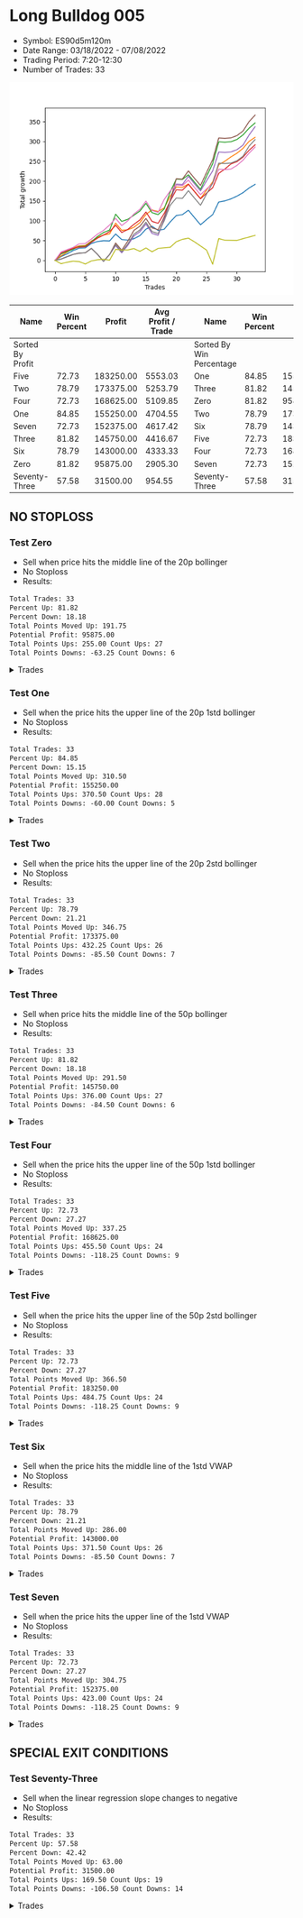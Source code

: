 # Long Bulldog 005 
- Symbol: ES90d5m120m
- Date Range: 03/18/2022 - 07/08/2022
- Trading Period: 7:20-12:30
- Number of Trades: 33

![Plot](LongBulldog_005ES90d5m120m.png)

| Name | Win Percent | Profit | Avg Profit / Trade |     | Name | Win Percent | Profit | Avg Profit / Trade |
| ---- | ----------- | ------ | ------------------ | --- | ---- | ----------- | ------ | ------------------ |
| Sorted By <br> Profit | | | | | Sorted By <br> Win Percentage ||||
| Five | 72.73 | 183250.00 | 5553.03 |     | One | 84.85 | 155250.00 | 4704.55 |
| Two | 78.79 | 173375.00 | 5253.79 |     | Three | 81.82 | 145750.00 | 4416.67 |
| Four | 72.73 | 168625.00 | 5109.85 |     | Zero | 81.82 | 95875.00 | 2905.30 |
| One | 84.85 | 155250.00 | 4704.55 |     | Two | 78.79 | 173375.00 | 5253.79 |
| Seven | 72.73 | 152375.00 | 4617.42 |     | Six | 78.79 | 143000.00 | 4333.33 |
| Three | 81.82 | 145750.00 | 4416.67 |     | Five | 72.73 | 183250.00 | 5553.03 |
| Six | 78.79 | 143000.00 | 4333.33 |     | Four | 72.73 | 168625.00 | 5109.85 |
| Zero | 81.82 | 95875.00 | 2905.30 |     | Seven | 72.73 | 152375.00 | 4617.42 |
| Seventy-Three | 57.58 | 31500.00 | 954.55 |     | Seventy-Three | 57.58 | 31500.00 | 954.55 |

## NO STOPLOSS

### Test Zero
* Sell when price hits the middle line of the 20p bollinger
* No Stoploss
* Results:
```
Total Trades: 33
Percent Up: 81.82
Percent Down: 18.18
Total Points Moved Up: 191.75
Potential Profit: 95875.00
Total Points Ups: 255.00 Count Ups: 27
Total Points Downs: -63.25 Count Downs: 6
```

<details><summary>Trades</summary>

<code>In: 2022-03-21 10:05:00		Out: 2022-03-21 11:00:15		Total Position Time: 55:15		Total Move Up: 9.50		Total to Date: 9.50</code> <br />
<code>In: 2022-03-23 10:30:00		Out: 2022-03-23 11:28:15		Total Position Time: 58:15		Total Move Up: 7.00		Total to Date: 16.50</code> <br />
<code>In: 2022-03-23 10:45:00		Out: 2022-03-23 11:28:15		Total Position Time: 43:15		Total Move Up: 8.25		Total to Date: 24.75</code> <br />
<code>In: 2022-03-30 08:15:00		Out: 2022-03-30 09:00:30		Total Position Time: 45:30		Total Move Up: 6.00		Total to Date: 30.75</code> <br />
<code>In: 2022-03-30 12:10:00		Out: 2022-03-30 12:46:00		Total Position Time: 36:00		Total Move Up: 0.75		Total to Date: 31.50</code> <br />
<code>In: 2022-03-30 12:25:00		Out: 2022-03-30 12:46:00		Total Position Time: 21:00		Total Move Up: 11.25		Total to Date: 42.75</code> <br />
<code>In: 2022-03-31 11:20:00		Out: 2022-03-31 11:58:10		Total Position Time: 38:10		Total Move Up: 4.75		Total to Date: 47.50</code> <br />
<code>In: 2022-03-31 11:25:00		Out: 2022-03-31 11:58:10		Total Position Time: 33:10		Total Move Up: 2.00		Total to Date: 49.50</code> <br />
<code>In: 2022-04-01 09:05:00		Out: 2022-04-01 10:31:50		Total Position Time: 86:50		Total Move Up: -0.50		Total to Date: 49.00</code> <br />
<code>In: 2022-04-06 11:20:00		Out: 2022-04-06 11:32:35		Total Position Time: 12:35		Total Move Up: 17.50		Total to Date: 66.50</code> <br />
<code>In: 2022-04-12 11:00:00		Out: 2022-04-12 12:41:15		Total Position Time: 101:15		Total Move Up: -14.00		Total to Date: 52.50</code> <br />
<code>In: 2022-04-18 08:40:00		Out: 2022-04-18 09:54:40		Total Position Time: 74:40		Total Move Up: -1.50		Total to Date: 51.00</code> <br />
<code>In: 2022-04-18 08:50:00		Out: 2022-04-18 09:54:40		Total Position Time: 64:40		Total Move Up: 3.50		Total to Date: 54.50</code> <br />
<code>In: 2022-04-20 11:45:00		Out: 2022-04-20 12:24:15		Total Position Time: 39:15		Total Move Up: 7.75		Total to Date: 62.25</code> <br />
<code>In: 2022-04-20 11:55:00		Out: 2022-04-20 12:24:15		Total Position Time: 29:15		Total Move Up: 16.50		Total to Date: 78.75</code> <br />
<code>In: 2022-04-29 07:35:00		Out: 2022-04-29 08:32:00		Total Position Time: 57:00		Total Move Up: 7.25		Total to Date: 86.00</code> <br />
<code>In: 2022-05-02 10:05:00		Out: 2022-05-02 11:53:35		Total Position Time: 108:35		Total Move Up: -10.50		Total to Date: 75.50</code> <br />
<code>In: 2022-05-12 10:50:00		Out: 2022-05-12 12:04:10		Total Position Time: 74:10		Total Move Up: 3.00		Total to Date: 78.50</code> <br />
<code>In: 2022-05-13 11:05:00		Out: 2022-05-13 11:51:35		Total Position Time: 46:35		Total Move Up: 18.50		Total to Date: 97.00</code> <br />
<code>In: 2022-06-02 07:25:00		Out: 2022-06-02 07:38:55		Total Position Time: 13:55		Total Move Up: 16.00		Total to Date: 113.00</code> <br />
<code>In: 2022-06-08 09:45:00		Out: 2022-06-08 11:07:45		Total Position Time: 82:45		Total Move Up: 2.25		Total to Date: 115.25</code> <br />
<code>In: 2022-06-09 08:05:00		Out: 2022-06-09 08:42:25		Total Position Time: 37:25		Total Move Up: 11.25		Total to Date: 126.50</code> <br />
<code>In: 2022-06-09 12:15:00		Out: 2022-06-09 12:46:00		Total Position Time: 31:00		Total Move Up: -18.75		Total to Date: 107.75</code> <br />
<code>In: 2022-06-13 12:15:00		Out: 2022-06-13 12:46:00		Total Position Time: 31:00		Total Move Up: -18.00		Total to Date: 89.75</code> <br />
<code>In: 2022-06-15 11:10:00		Out: 2022-06-15 11:17:05		Total Position Time: 07:05		Total Move Up: 13.25		Total to Date: 103.00</code> <br />
<code>In: 2022-06-15 11:15:00		Out: 2022-06-15 11:17:05		Total Position Time: 02:05		Total Move Up: 12.25		Total to Date: 115.25</code> <br />
<code>In: 2022-06-15 11:35:00		Out: 2022-06-15 11:38:10		Total Position Time: 03:10		Total Move Up: 32.00		Total to Date: 147.25</code> <br />
<code>In: 2022-06-16 11:00:00		Out: 2022-06-16 12:09:30		Total Position Time: 69:30		Total Move Up: 2.75		Total to Date: 150.00</code> <br />
<code>In: 2022-06-16 11:10:00		Out: 2022-06-16 12:09:30		Total Position Time: 59:30		Total Move Up: 5.00		Total to Date: 155.00</code> <br />
<code>In: 2022-06-27 11:00:00		Out: 2022-06-27 11:19:05		Total Position Time: 19:05		Total Move Up: 7.00		Total to Date: 162.00</code> <br />
<code>In: 2022-06-27 12:05:00		Out: 2022-06-27 12:10:30		Total Position Time: 05:30		Total Move Up: 8.75		Total to Date: 170.75</code> <br />
<code>In: 2022-06-29 09:30:00		Out: 2022-06-29 10:01:50		Total Position Time: 31:50		Total Move Up: 11.75		Total to Date: 182.50</code> <br />
<code>In: 2022-07-06 08:45:00		Out: 2022-07-06 09:14:00		Total Position Time: 29:00		Total Move Up: 9.25		Total to Date: 191.75</code> <br />


</details>

### Test One
* Sell when the price hits the upper line of the 20p 1std bollinger
* No Stoploss
* Results:
```
Total Trades: 33
Percent Up: 84.85
Percent Down: 15.15
Total Points Moved Up: 310.50
Potential Profit: 155250.00
Total Points Ups: 370.50 Count Ups: 28
Total Points Downs: -60.00 Count Downs: 5
```

<details><summary>Trades</summary>

<code>In: 2022-03-21 10:05:00		Out: 2022-03-21 11:21:30		Total Position Time: 76:30		Total Move Up: 11.25		Total to Date: 11.25</code> <br />
<code>In: 2022-03-23 10:30:00		Out: 2022-03-23 11:48:00		Total Position Time: 78:00		Total Move Up: 9.50		Total to Date: 20.75</code> <br />
<code>In: 2022-03-23 10:45:00		Out: 2022-03-23 11:48:00		Total Position Time: 63:00		Total Move Up: 10.75		Total to Date: 31.50</code> <br />
<code>In: 2022-03-30 08:15:00		Out: 2022-03-30 09:37:30		Total Position Time: 82:30		Total Move Up: 5.25		Total to Date: 36.75</code> <br />
<code>In: 2022-03-30 12:10:00		Out: 2022-03-30 12:46:00		Total Position Time: 36:00		Total Move Up: 0.75		Total to Date: 37.50</code> <br />
<code>In: 2022-03-30 12:25:00		Out: 2022-03-30 12:46:00		Total Position Time: 21:00		Total Move Up: 11.25		Total to Date: 48.75</code> <br />
<code>In: 2022-03-31 11:20:00		Out: 2022-03-31 12:00:20		Total Position Time: 40:20		Total Move Up: 9.00		Total to Date: 57.75</code> <br />
<code>In: 2022-03-31 11:25:00		Out: 2022-03-31 12:00:20		Total Position Time: 35:20		Total Move Up: 6.25		Total to Date: 64.00</code> <br />
<code>In: 2022-04-01 09:05:00		Out: 2022-04-01 10:37:10		Total Position Time: 92:10		Total Move Up: 2.75		Total to Date: 66.75</code> <br />
<code>In: 2022-04-06 11:20:00		Out: 2022-04-06 11:34:05		Total Position Time: 14:05		Total Move Up: 27.25		Total to Date: 94.00</code> <br />
<code>In: 2022-04-12 11:00:00		Out: 2022-04-12 12:46:00		Total Position Time: 106:00		Total Move Up: -18.25		Total to Date: 75.75</code> <br />
<code>In: 2022-04-18 08:40:00		Out: 2022-04-18 10:07:50		Total Position Time: 87:50		Total Move Up: 1.25		Total to Date: 77.00</code> <br />
<code>In: 2022-04-18 08:50:00		Out: 2022-04-18 10:07:50		Total Position Time: 77:50		Total Move Up: 6.25		Total to Date: 83.25</code> <br />
<code>In: 2022-04-20 11:45:00		Out: 2022-04-20 12:45:15		Total Position Time: 60:15		Total Move Up: 12.00		Total to Date: 95.25</code> <br />
<code>In: 2022-04-20 11:55:00		Out: 2022-04-20 12:45:15		Total Position Time: 50:15		Total Move Up: 20.75		Total to Date: 116.00</code> <br />
<code>In: 2022-04-29 07:35:00		Out: 2022-04-29 08:46:10		Total Position Time: 71:10		Total Move Up: 11.25		Total to Date: 127.25</code> <br />
<code>In: 2022-05-02 10:05:00		Out: 2022-05-02 12:05:15		Total Position Time: 120:15		Total Move Up: -4.00		Total to Date: 123.25</code> <br />
<code>In: 2022-05-12 10:50:00		Out: 2022-05-12 12:18:20		Total Position Time: 88:20		Total Move Up: 9.00		Total to Date: 132.25</code> <br />
<code>In: 2022-05-13 11:05:00		Out: 2022-05-13 12:00:35		Total Position Time: 55:35		Total Move Up: 29.50		Total to Date: 161.75</code> <br />
<code>In: 2022-06-02 07:25:00		Out: 2022-06-02 07:56:05		Total Position Time: 31:05		Total Move Up: 23.25		Total to Date: 185.00</code> <br />
<code>In: 2022-06-08 09:45:00		Out: 2022-06-08 11:45:55		Total Position Time: 120:55		Total Move Up: -1.00		Total to Date: 184.00</code> <br />
<code>In: 2022-06-09 08:05:00		Out: 2022-06-09 09:26:30		Total Position Time: 81:30		Total Move Up: 8.75		Total to Date: 192.75</code> <br />
<code>In: 2022-06-09 12:15:00		Out: 2022-06-09 12:46:00		Total Position Time: 31:00		Total Move Up: -18.75		Total to Date: 174.00</code> <br />
<code>In: 2022-06-13 12:15:00		Out: 2022-06-13 12:46:00		Total Position Time: 31:00		Total Move Up: -18.00		Total to Date: 156.00</code> <br />
<code>In: 2022-06-15 11:10:00		Out: 2022-06-15 11:38:55		Total Position Time: 28:55		Total Move Up: 21.50		Total to Date: 177.50</code> <br />
<code>In: 2022-06-15 11:15:00		Out: 2022-06-15 11:38:55		Total Position Time: 23:55		Total Move Up: 20.50		Total to Date: 198.00</code> <br />
<code>In: 2022-06-15 11:35:00		Out: 2022-06-15 11:38:55		Total Position Time: 03:55		Total Move Up: 43.25		Total to Date: 241.25</code> <br />
<code>In: 2022-06-16 11:00:00		Out: 2022-06-16 12:20:15		Total Position Time: 80:15		Total Move Up: 8.75		Total to Date: 250.00</code> <br />
<code>In: 2022-06-16 11:10:00		Out: 2022-06-16 12:20:15		Total Position Time: 70:15		Total Move Up: 11.00		Total to Date: 261.00</code> <br />
<code>In: 2022-06-27 11:00:00		Out: 2022-06-27 11:38:50		Total Position Time: 38:50		Total Move Up: 9.25		Total to Date: 270.25</code> <br />
<code>In: 2022-06-27 12:05:00		Out: 2022-06-27 12:15:20		Total Position Time: 10:20		Total Move Up: 12.25		Total to Date: 282.50</code> <br />
<code>In: 2022-06-29 09:30:00		Out: 2022-06-29 10:11:05		Total Position Time: 41:05		Total Move Up: 17.75		Total to Date: 300.25</code> <br />
<code>In: 2022-07-06 08:45:00		Out: 2022-07-06 09:36:15		Total Position Time: 51:15		Total Move Up: 10.25		Total to Date: 310.50</code> <br />


</details>

### Test Two
* Sell when the price hits the upper line of the 20p 2std bollinger
* No Stoploss
* Results:
```
Total Trades: 33
Percent Up: 78.79
Percent Down: 21.21
Total Points Moved Up: 346.75
Potential Profit: 173375.00
Total Points Ups: 432.25 Count Ups: 26
Total Points Downs: -85.50 Count Downs: 7
```

<details><summary>Trades</summary>

<code>In: 2022-03-21 10:05:00		Out: 2022-03-21 11:27:05		Total Position Time: 82:05		Total Move Up: 16.25		Total to Date: 16.25</code> <br />
<code>In: 2022-03-23 10:30:00		Out: 2022-03-23 12:30:55		Total Position Time: 120:55		Total Move Up: 6.00		Total to Date: 22.25</code> <br />
<code>In: 2022-03-23 10:45:00		Out: 2022-03-23 12:45:55		Total Position Time: 120:55		Total Move Up: 5.75		Total to Date: 28.00</code> <br />
<code>In: 2022-03-30 08:15:00		Out: 2022-03-30 09:40:10		Total Position Time: 85:10		Total Move Up: 7.00		Total to Date: 35.00</code> <br />
<code>In: 2022-03-30 12:10:00		Out: 2022-03-30 12:46:00		Total Position Time: 36:00		Total Move Up: 0.75		Total to Date: 35.75</code> <br />
<code>In: 2022-03-30 12:25:00		Out: 2022-03-30 12:46:00		Total Position Time: 21:00		Total Move Up: 11.25		Total to Date: 47.00</code> <br />
<code>In: 2022-03-31 11:20:00		Out: 2022-03-31 12:02:55		Total Position Time: 42:55		Total Move Up: 13.00		Total to Date: 60.00</code> <br />
<code>In: 2022-03-31 11:25:00		Out: 2022-03-31 12:02:55		Total Position Time: 37:55		Total Move Up: 10.25		Total to Date: 70.25</code> <br />
<code>In: 2022-04-01 09:05:00		Out: 2022-04-01 10:38:20		Total Position Time: 93:20		Total Move Up: 6.00		Total to Date: 76.25</code> <br />
<code>In: 2022-04-06 11:20:00		Out: 2022-04-06 11:56:00		Total Position Time: 36:00		Total Move Up: 40.25		Total to Date: 116.50</code> <br />
<code>In: 2022-04-12 11:00:00		Out: 2022-04-12 12:46:00		Total Position Time: 106:00		Total Move Up: -18.25		Total to Date: 98.25</code> <br />
<code>In: 2022-04-18 08:40:00		Out: 2022-04-18 10:10:25		Total Position Time: 90:25		Total Move Up: 5.25		Total to Date: 103.50</code> <br />
<code>In: 2022-04-18 08:50:00		Out: 2022-04-18 10:10:25		Total Position Time: 80:25		Total Move Up: 10.25		Total to Date: 113.75</code> <br />
<code>In: 2022-04-20 11:45:00		Out: 2022-04-20 12:46:00		Total Position Time: 61:00		Total Move Up: 10.75		Total to Date: 124.50</code> <br />
<code>In: 2022-04-20 11:55:00		Out: 2022-04-20 12:46:00		Total Position Time: 51:00		Total Move Up: 19.50		Total to Date: 144.00</code> <br />
<code>In: 2022-04-29 07:35:00		Out: 2022-04-29 09:35:55		Total Position Time: 120:55		Total Move Up: -23.75		Total to Date: 120.25</code> <br />
<code>In: 2022-05-02 10:05:00		Out: 2022-05-02 12:05:55		Total Position Time: 120:55		Total Move Up: -4.75		Total to Date: 115.50</code> <br />
<code>In: 2022-05-12 10:50:00		Out: 2022-05-12 12:19:20		Total Position Time: 89:20		Total Move Up: 14.00		Total to Date: 129.50</code> <br />
<code>In: 2022-05-13 11:05:00		Out: 2022-05-13 12:18:35		Total Position Time: 73:35		Total Move Up: 43.25		Total to Date: 172.75</code> <br />
<code>In: 2022-06-02 07:25:00		Out: 2022-06-02 08:02:25		Total Position Time: 37:25		Total Move Up: 32.25		Total to Date: 205.00</code> <br />
<code>In: 2022-06-08 09:45:00		Out: 2022-06-08 11:45:55		Total Position Time: 120:55		Total Move Up: -1.00		Total to Date: 204.00</code> <br />
<code>In: 2022-06-09 08:05:00		Out: 2022-06-09 09:30:40		Total Position Time: 85:40		Total Move Up: 12.00		Total to Date: 216.00</code> <br />
<code>In: 2022-06-09 12:15:00		Out: 2022-06-09 12:46:00		Total Position Time: 31:00		Total Move Up: -18.75		Total to Date: 197.25</code> <br />
<code>In: 2022-06-13 12:15:00		Out: 2022-06-13 12:46:00		Total Position Time: 31:00		Total Move Up: -18.00		Total to Date: 179.25</code> <br />
<code>In: 2022-06-15 11:10:00		Out: 2022-06-15 11:41:00		Total Position Time: 31:00		Total Move Up: 33.00		Total to Date: 212.25</code> <br />
<code>In: 2022-06-15 11:15:00		Out: 2022-06-15 11:41:00		Total Position Time: 26:00		Total Move Up: 32.00		Total to Date: 244.25</code> <br />
<code>In: 2022-06-15 11:35:00		Out: 2022-06-15 11:41:00		Total Position Time: 06:00		Total Move Up: 54.75		Total to Date: 299.00</code> <br />
<code>In: 2022-06-16 11:00:00		Out: 2022-06-16 12:46:00		Total Position Time: 106:00		Total Move Up: -1.00		Total to Date: 298.00</code> <br />
<code>In: 2022-06-16 11:10:00		Out: 2022-06-16 12:46:00		Total Position Time: 96:00		Total Move Up: 1.25		Total to Date: 299.25</code> <br />
<code>In: 2022-06-27 11:00:00		Out: 2022-06-27 12:46:00		Total Position Time: 106:00		Total Move Up: 5.75		Total to Date: 305.00</code> <br />
<code>In: 2022-06-27 12:05:00		Out: 2022-06-27 12:46:00		Total Position Time: 41:00		Total Move Up: 11.50		Total to Date: 316.50</code> <br />
<code>In: 2022-06-29 09:30:00		Out: 2022-06-29 10:43:40		Total Position Time: 73:40		Total Move Up: 17.00		Total to Date: 333.50</code> <br />
<code>In: 2022-07-06 08:45:00		Out: 2022-07-06 10:00:50		Total Position Time: 75:50		Total Move Up: 13.25		Total to Date: 346.75</code> <br />


</details>

### Test Three
* Sell when price hits the middle line of the 50p bollinger
* No Stoploss
* Results:
```
Total Trades: 33
Percent Up: 81.82
Percent Down: 18.18
Total Points Moved Up: 291.50
Potential Profit: 145750.00
Total Points Ups: 376.00 Count Ups: 27
Total Points Downs: -84.50 Count Downs: 6
```

<details><summary>Trades</summary>

<code>In: 2022-03-21 10:05:00		Out: 2022-03-21 11:30:15		Total Position Time: 85:15		Total Move Up: 18.50		Total to Date: 18.50</code> <br />
<code>In: 2022-03-23 10:30:00		Out: 2022-03-23 12:30:55		Total Position Time: 120:55		Total Move Up: 6.00		Total to Date: 24.50</code> <br />
<code>In: 2022-03-23 10:45:00		Out: 2022-03-23 12:45:55		Total Position Time: 120:55		Total Move Up: 5.75		Total to Date: 30.25</code> <br />
<code>In: 2022-03-30 08:15:00		Out: 2022-03-30 10:15:55		Total Position Time: 120:55		Total Move Up: 3.25		Total to Date: 33.50</code> <br />
<code>In: 2022-03-30 12:10:00		Out: 2022-03-30 12:46:00		Total Position Time: 36:00		Total Move Up: 0.75		Total to Date: 34.25</code> <br />
<code>In: 2022-03-30 12:25:00		Out: 2022-03-30 12:46:00		Total Position Time: 21:00		Total Move Up: 11.25		Total to Date: 45.50</code> <br />
<code>In: 2022-03-31 11:20:00		Out: 2022-03-31 12:01:05		Total Position Time: 41:05		Total Move Up: 10.50		Total to Date: 56.00</code> <br />
<code>In: 2022-03-31 11:25:00		Out: 2022-03-31 12:01:05		Total Position Time: 36:05		Total Move Up: 7.75		Total to Date: 63.75</code> <br />
<code>In: 2022-04-01 09:05:00		Out: 2022-04-01 11:02:35		Total Position Time: 117:35		Total Move Up: 8.75		Total to Date: 72.50</code> <br />
<code>In: 2022-04-06 11:20:00		Out: 2022-04-06 11:32:15		Total Position Time: 12:15		Total Move Up: 16.00		Total to Date: 88.50</code> <br />
<code>In: 2022-04-12 11:00:00		Out: 2022-04-12 12:46:00		Total Position Time: 106:00		Total Move Up: -18.25		Total to Date: 70.25</code> <br />
<code>In: 2022-04-18 08:40:00		Out: 2022-04-18 10:31:35		Total Position Time: 111:35		Total Move Up: 7.75		Total to Date: 78.00</code> <br />
<code>In: 2022-04-18 08:50:00		Out: 2022-04-18 10:31:35		Total Position Time: 101:35		Total Move Up: 12.75		Total to Date: 90.75</code> <br />
<code>In: 2022-04-20 11:45:00		Out: 2022-04-20 12:25:50		Total Position Time: 40:50		Total Move Up: 11.25		Total to Date: 102.00</code> <br />
<code>In: 2022-04-20 11:55:00		Out: 2022-04-20 12:25:50		Total Position Time: 30:50		Total Move Up: 20.00		Total to Date: 122.00</code> <br />
<code>In: 2022-04-29 07:35:00		Out: 2022-04-29 09:35:55		Total Position Time: 120:55		Total Move Up: -23.75		Total to Date: 98.25</code> <br />
<code>In: 2022-05-02 10:05:00		Out: 2022-05-02 12:05:55		Total Position Time: 120:55		Total Move Up: -4.75		Total to Date: 93.50</code> <br />
<code>In: 2022-05-12 10:50:00		Out: 2022-05-12 12:21:25		Total Position Time: 91:25		Total Move Up: 24.50		Total to Date: 118.00</code> <br />
<code>In: 2022-05-13 11:05:00		Out: 2022-05-13 12:01:10		Total Position Time: 56:10		Total Move Up: 31.75		Total to Date: 149.75</code> <br />
<code>In: 2022-06-02 07:25:00		Out: 2022-06-02 08:01:30		Total Position Time: 36:30		Total Move Up: 28.25		Total to Date: 178.00</code> <br />
<code>In: 2022-06-08 09:45:00		Out: 2022-06-08 11:45:55		Total Position Time: 120:55		Total Move Up: -1.00		Total to Date: 177.00</code> <br />
<code>In: 2022-06-09 08:05:00		Out: 2022-06-09 09:43:25		Total Position Time: 98:25		Total Move Up: 15.00		Total to Date: 192.00</code> <br />
<code>In: 2022-06-09 12:15:00		Out: 2022-06-09 12:46:00		Total Position Time: 31:00		Total Move Up: -18.75		Total to Date: 173.25</code> <br />
<code>In: 2022-06-13 12:15:00		Out: 2022-06-13 12:46:00		Total Position Time: 31:00		Total Move Up: -18.00		Total to Date: 155.25</code> <br />
<code>In: 2022-06-15 11:10:00		Out: 2022-06-15 11:38:45		Total Position Time: 28:45		Total Move Up: 14.50		Total to Date: 169.75</code> <br />
<code>In: 2022-06-15 11:15:00		Out: 2022-06-15 11:38:45		Total Position Time: 23:45		Total Move Up: 13.50		Total to Date: 183.25</code> <br />
<code>In: 2022-06-15 11:35:00		Out: 2022-06-15 11:38:45		Total Position Time: 03:45		Total Move Up: 36.25		Total to Date: 219.50</code> <br />
<code>In: 2022-06-16 11:00:00		Out: 2022-06-16 12:10:20		Total Position Time: 70:20		Total Move Up: 10.75		Total to Date: 230.25</code> <br />
<code>In: 2022-06-16 11:10:00		Out: 2022-06-16 12:10:20		Total Position Time: 60:20		Total Move Up: 13.00		Total to Date: 243.25</code> <br />
<code>In: 2022-06-27 11:00:00		Out: 2022-06-27 12:46:00		Total Position Time: 106:00		Total Move Up: 5.75		Total to Date: 249.00</code> <br />
<code>In: 2022-06-27 12:05:00		Out: 2022-06-27 12:46:00		Total Position Time: 41:00		Total Move Up: 11.50		Total to Date: 260.50</code> <br />
<code>In: 2022-06-29 09:30:00		Out: 2022-06-29 10:10:45		Total Position Time: 40:45		Total Move Up: 17.25		Total to Date: 277.75</code> <br />
<code>In: 2022-07-06 08:45:00		Out: 2022-07-06 10:01:50		Total Position Time: 76:50		Total Move Up: 13.75		Total to Date: 291.50</code> <br />


</details>

### Test Four
* Sell when the price hits the upper line of the 50p 1std bollinger
* No Stoploss
* Results:
```
Total Trades: 33
Percent Up: 72.73
Percent Down: 27.27
Total Points Moved Up: 337.25
Potential Profit: 168625.00
Total Points Ups: 455.50 Count Ups: 24
Total Points Downs: -118.25 Count Downs: 9
```

<details><summary>Trades</summary>

<code>In: 2022-03-21 10:05:00		Out: 2022-03-21 12:05:55		Total Position Time: 120:55		Total Move Up: 3.25		Total to Date: 3.25</code> <br />
<code>In: 2022-03-23 10:30:00		Out: 2022-03-23 12:30:55		Total Position Time: 120:55		Total Move Up: 6.00		Total to Date: 9.25</code> <br />
<code>In: 2022-03-23 10:45:00		Out: 2022-03-23 12:45:55		Total Position Time: 120:55		Total Move Up: 5.75		Total to Date: 15.00</code> <br />
<code>In: 2022-03-30 08:15:00		Out: 2022-03-30 10:15:55		Total Position Time: 120:55		Total Move Up: 3.25		Total to Date: 18.25</code> <br />
<code>In: 2022-03-30 12:10:00		Out: 2022-03-30 12:46:00		Total Position Time: 36:00		Total Move Up: 0.75		Total to Date: 19.00</code> <br />
<code>In: 2022-03-30 12:25:00		Out: 2022-03-30 12:46:00		Total Position Time: 21:00		Total Move Up: 11.25		Total to Date: 30.25</code> <br />
<code>In: 2022-03-31 11:20:00		Out: 2022-03-31 12:46:00		Total Position Time: 86:00		Total Move Up: -15.00		Total to Date: 15.25</code> <br />
<code>In: 2022-03-31 11:25:00		Out: 2022-03-31 12:46:00		Total Position Time: 81:00		Total Move Up: -17.75		Total to Date: -2.50</code> <br />
<code>In: 2022-04-01 09:05:00		Out: 2022-04-01 11:05:55		Total Position Time: 120:55		Total Move Up: 17.25		Total to Date: 14.75</code> <br />
<code>In: 2022-04-06 11:20:00		Out: 2022-04-06 11:32:45		Total Position Time: 12:45		Total Move Up: 22.50		Total to Date: 37.25</code> <br />
<code>In: 2022-04-12 11:00:00		Out: 2022-04-12 12:46:00		Total Position Time: 106:00		Total Move Up: -18.25		Total to Date: 19.00</code> <br />
<code>In: 2022-04-18 08:40:00		Out: 2022-04-18 10:35:40		Total Position Time: 115:40		Total Move Up: 18.75		Total to Date: 37.75</code> <br />
<code>In: 2022-04-18 08:50:00		Out: 2022-04-18 10:35:40		Total Position Time: 105:40		Total Move Up: 23.75		Total to Date: 61.50</code> <br />
<code>In: 2022-04-20 11:45:00		Out: 2022-04-20 12:46:00		Total Position Time: 61:00		Total Move Up: 10.75		Total to Date: 72.25</code> <br />
<code>In: 2022-04-20 11:55:00		Out: 2022-04-20 12:46:00		Total Position Time: 51:00		Total Move Up: 19.50		Total to Date: 91.75</code> <br />
<code>In: 2022-04-29 07:35:00		Out: 2022-04-29 09:35:55		Total Position Time: 120:55		Total Move Up: -23.75		Total to Date: 68.00</code> <br />
<code>In: 2022-05-02 10:05:00		Out: 2022-05-02 12:05:55		Total Position Time: 120:55		Total Move Up: -4.75		Total to Date: 63.25</code> <br />
<code>In: 2022-05-12 10:50:00		Out: 2022-05-12 12:43:05		Total Position Time: 113:05		Total Move Up: 40.75		Total to Date: 104.00</code> <br />
<code>In: 2022-05-13 11:05:00		Out: 2022-05-13 12:29:40		Total Position Time: 84:40		Total Move Up: 46.50		Total to Date: 150.50</code> <br />
<code>In: 2022-06-02 07:25:00		Out: 2022-06-02 08:10:45		Total Position Time: 45:45		Total Move Up: 41.75		Total to Date: 192.25</code> <br />
<code>In: 2022-06-08 09:45:00		Out: 2022-06-08 11:45:55		Total Position Time: 120:55		Total Move Up: -1.00		Total to Date: 191.25</code> <br />
<code>In: 2022-06-09 08:05:00		Out: 2022-06-09 10:05:55		Total Position Time: 120:55		Total Move Up: 20.75		Total to Date: 212.00</code> <br />
<code>In: 2022-06-09 12:15:00		Out: 2022-06-09 12:46:00		Total Position Time: 31:00		Total Move Up: -18.75		Total to Date: 193.25</code> <br />
<code>In: 2022-06-13 12:15:00		Out: 2022-06-13 12:46:00		Total Position Time: 31:00		Total Move Up: -18.00		Total to Date: 175.25</code> <br />
<code>In: 2022-06-15 11:10:00		Out: 2022-06-15 11:39:00		Total Position Time: 29:00		Total Move Up: 25.75		Total to Date: 201.00</code> <br />
<code>In: 2022-06-15 11:15:00		Out: 2022-06-15 11:39:00		Total Position Time: 24:00		Total Move Up: 24.75		Total to Date: 225.75</code> <br />
<code>In: 2022-06-15 11:35:00		Out: 2022-06-15 11:39:00		Total Position Time: 04:00		Total Move Up: 47.50		Total to Date: 273.25</code> <br />
<code>In: 2022-06-16 11:00:00		Out: 2022-06-16 12:46:00		Total Position Time: 106:00		Total Move Up: -1.00		Total to Date: 272.25</code> <br />
<code>In: 2022-06-16 11:10:00		Out: 2022-06-16 12:46:00		Total Position Time: 96:00		Total Move Up: 1.25		Total to Date: 273.50</code> <br />
<code>In: 2022-06-27 11:00:00		Out: 2022-06-27 12:46:00		Total Position Time: 106:00		Total Move Up: 5.75		Total to Date: 279.25</code> <br />
<code>In: 2022-06-27 12:05:00		Out: 2022-06-27 12:46:00		Total Position Time: 41:00		Total Move Up: 11.50		Total to Date: 290.75</code> <br />
<code>In: 2022-06-29 09:30:00		Out: 2022-06-29 11:01:35		Total Position Time: 91:35		Total Move Up: 25.50		Total to Date: 316.25</code> <br />
<code>In: 2022-07-06 08:45:00		Out: 2022-07-06 10:08:05		Total Position Time: 83:05		Total Move Up: 21.00		Total to Date: 337.25</code> <br />


</details>

### Test Five
* Sell when the price hits the upper line of the 50p 2std bollinger
* No Stoploss
* Results:
```
Total Trades: 33
Percent Up: 72.73
Percent Down: 27.27
Total Points Moved Up: 366.50
Potential Profit: 183250.00
Total Points Ups: 484.75 Count Ups: 24
Total Points Downs: -118.25 Count Downs: 9
```

<details><summary>Trades</summary>

<code>In: 2022-03-21 10:05:00		Out: 2022-03-21 12:05:55		Total Position Time: 120:55		Total Move Up: 3.25		Total to Date: 3.25</code> <br />
<code>In: 2022-03-23 10:30:00		Out: 2022-03-23 12:30:55		Total Position Time: 120:55		Total Move Up: 6.00		Total to Date: 9.25</code> <br />
<code>In: 2022-03-23 10:45:00		Out: 2022-03-23 12:45:55		Total Position Time: 120:55		Total Move Up: 5.75		Total to Date: 15.00</code> <br />
<code>In: 2022-03-30 08:15:00		Out: 2022-03-30 10:15:55		Total Position Time: 120:55		Total Move Up: 3.25		Total to Date: 18.25</code> <br />
<code>In: 2022-03-30 12:10:00		Out: 2022-03-30 12:46:00		Total Position Time: 36:00		Total Move Up: 0.75		Total to Date: 19.00</code> <br />
<code>In: 2022-03-30 12:25:00		Out: 2022-03-30 12:46:00		Total Position Time: 21:00		Total Move Up: 11.25		Total to Date: 30.25</code> <br />
<code>In: 2022-03-31 11:20:00		Out: 2022-03-31 12:46:00		Total Position Time: 86:00		Total Move Up: -15.00		Total to Date: 15.25</code> <br />
<code>In: 2022-03-31 11:25:00		Out: 2022-03-31 12:46:00		Total Position Time: 81:00		Total Move Up: -17.75		Total to Date: -2.50</code> <br />
<code>In: 2022-04-01 09:05:00		Out: 2022-04-01 11:05:55		Total Position Time: 120:55		Total Move Up: 17.25		Total to Date: 14.75</code> <br />
<code>In: 2022-04-06 11:20:00		Out: 2022-04-06 11:34:25		Total Position Time: 14:25		Total Move Up: 29.00		Total to Date: 43.75</code> <br />
<code>In: 2022-04-12 11:00:00		Out: 2022-04-12 12:46:00		Total Position Time: 106:00		Total Move Up: -18.25		Total to Date: 25.50</code> <br />
<code>In: 2022-04-18 08:40:00		Out: 2022-04-18 10:40:55		Total Position Time: 120:55		Total Move Up: 22.75		Total to Date: 48.25</code> <br />
<code>In: 2022-04-18 08:50:00		Out: 2022-04-18 10:50:55		Total Position Time: 120:55		Total Move Up: 27.25		Total to Date: 75.50</code> <br />
<code>In: 2022-04-20 11:45:00		Out: 2022-04-20 12:46:00		Total Position Time: 61:00		Total Move Up: 10.75		Total to Date: 86.25</code> <br />
<code>In: 2022-04-20 11:55:00		Out: 2022-04-20 12:46:00		Total Position Time: 51:00		Total Move Up: 19.50		Total to Date: 105.75</code> <br />
<code>In: 2022-04-29 07:35:00		Out: 2022-04-29 09:35:55		Total Position Time: 120:55		Total Move Up: -23.75		Total to Date: 82.00</code> <br />
<code>In: 2022-05-02 10:05:00		Out: 2022-05-02 12:05:55		Total Position Time: 120:55		Total Move Up: -4.75		Total to Date: 77.25</code> <br />
<code>In: 2022-05-12 10:50:00		Out: 2022-05-12 12:46:00		Total Position Time: 116:00		Total Move Up: 32.00		Total to Date: 109.25</code> <br />
<code>In: 2022-05-13 11:05:00		Out: 2022-05-13 12:46:00		Total Position Time: 101:00		Total Move Up: 41.25		Total to Date: 150.50</code> <br />
<code>In: 2022-06-02 07:25:00		Out: 2022-06-02 08:47:20		Total Position Time: 82:20		Total Move Up: 55.50		Total to Date: 206.00</code> <br />
<code>In: 2022-06-08 09:45:00		Out: 2022-06-08 11:45:55		Total Position Time: 120:55		Total Move Up: -1.00		Total to Date: 205.00</code> <br />
<code>In: 2022-06-09 08:05:00		Out: 2022-06-09 10:05:55		Total Position Time: 120:55		Total Move Up: 20.75		Total to Date: 225.75</code> <br />
<code>In: 2022-06-09 12:15:00		Out: 2022-06-09 12:46:00		Total Position Time: 31:00		Total Move Up: -18.75		Total to Date: 207.00</code> <br />
<code>In: 2022-06-13 12:15:00		Out: 2022-06-13 12:46:00		Total Position Time: 31:00		Total Move Up: -18.00		Total to Date: 189.00</code> <br />
<code>In: 2022-06-15 11:10:00		Out: 2022-06-15 11:41:00		Total Position Time: 31:00		Total Move Up: 33.00		Total to Date: 222.00</code> <br />
<code>In: 2022-06-15 11:15:00		Out: 2022-06-15 11:41:00		Total Position Time: 26:00		Total Move Up: 32.00		Total to Date: 254.00</code> <br />
<code>In: 2022-06-15 11:35:00		Out: 2022-06-15 11:41:00		Total Position Time: 06:00		Total Move Up: 54.75		Total to Date: 308.75</code> <br />
<code>In: 2022-06-16 11:00:00		Out: 2022-06-16 12:46:00		Total Position Time: 106:00		Total Move Up: -1.00		Total to Date: 307.75</code> <br />
<code>In: 2022-06-16 11:10:00		Out: 2022-06-16 12:46:00		Total Position Time: 96:00		Total Move Up: 1.25		Total to Date: 309.00</code> <br />
<code>In: 2022-06-27 11:00:00		Out: 2022-06-27 12:46:00		Total Position Time: 106:00		Total Move Up: 5.75		Total to Date: 314.75</code> <br />
<code>In: 2022-06-27 12:05:00		Out: 2022-06-27 12:46:00		Total Position Time: 41:00		Total Move Up: 11.50		Total to Date: 326.25</code> <br />
<code>In: 2022-06-29 09:30:00		Out: 2022-06-29 11:30:55		Total Position Time: 120:55		Total Move Up: 23.75		Total to Date: 350.00</code> <br />
<code>In: 2022-07-06 08:45:00		Out: 2022-07-06 10:45:55		Total Position Time: 120:55		Total Move Up: 16.50		Total to Date: 366.50</code> <br />


</details>

### Test Six
* Sell when the price hits the middle line of the 1std VWAP
* No Stoploss
* Results:
```
Total Trades: 33
Percent Up: 78.79
Percent Down: 21.21
Total Points Moved Up: 286.00
Potential Profit: 143000.00
Total Points Ups: 371.50 Count Ups: 26
Total Points Downs: -85.50 Count Downs: 7
```

<details><summary>Trades</summary>

<code>In: 2022-03-21 10:05:00		Out: 2022-03-21 11:46:15		Total Position Time: 101:15		Total Move Up: 21.00		Total to Date: 21.00</code> <br />
<code>In: 2022-03-23 10:30:00		Out: 2022-03-23 12:30:55		Total Position Time: 120:55		Total Move Up: 6.00		Total to Date: 27.00</code> <br />
<code>In: 2022-03-23 10:45:00		Out: 2022-03-23 12:45:55		Total Position Time: 120:55		Total Move Up: 5.75		Total to Date: 32.75</code> <br />
<code>In: 2022-03-30 08:15:00		Out: 2022-03-30 09:03:05		Total Position Time: 48:05		Total Move Up: 9.00		Total to Date: 41.75</code> <br />
<code>In: 2022-03-30 12:10:00		Out: 2022-03-30 12:46:00		Total Position Time: 36:00		Total Move Up: 0.75		Total to Date: 42.50</code> <br />
<code>In: 2022-03-30 12:25:00		Out: 2022-03-30 12:46:00		Total Position Time: 21:00		Total Move Up: 11.25		Total to Date: 53.75</code> <br />
<code>In: 2022-03-31 11:20:00		Out: 2022-03-31 12:02:25		Total Position Time: 42:25		Total Move Up: 12.25		Total to Date: 66.00</code> <br />
<code>In: 2022-03-31 11:25:00		Out: 2022-03-31 12:02:25		Total Position Time: 37:25		Total Move Up: 9.50		Total to Date: 75.50</code> <br />
<code>In: 2022-04-01 09:05:00		Out: 2022-04-01 11:05:00		Total Position Time: 120:00		Total Move Up: 13.50		Total to Date: 89.00</code> <br />
<code>In: 2022-04-06 11:20:00		Out: 2022-04-06 11:32:25		Total Position Time: 12:25		Total Move Up: 17.00		Total to Date: 106.00</code> <br />
<code>In: 2022-04-12 11:00:00		Out: 2022-04-12 12:46:00		Total Position Time: 106:00		Total Move Up: -18.25		Total to Date: 87.75</code> <br />
<code>In: 2022-04-18 08:40:00		Out: 2022-04-18 10:32:10		Total Position Time: 112:10		Total Move Up: 12.00		Total to Date: 99.75</code> <br />
<code>In: 2022-04-18 08:50:00		Out: 2022-04-18 10:32:10		Total Position Time: 102:10		Total Move Up: 17.00		Total to Date: 116.75</code> <br />
<code>In: 2022-04-20 11:45:00		Out: 2022-04-20 12:26:10		Total Position Time: 41:10		Total Move Up: 12.00		Total to Date: 128.75</code> <br />
<code>In: 2022-04-20 11:55:00		Out: 2022-04-20 12:26:10		Total Position Time: 31:10		Total Move Up: 20.75		Total to Date: 149.50</code> <br />
<code>In: 2022-04-29 07:35:00		Out: 2022-04-29 09:35:55		Total Position Time: 120:55		Total Move Up: -23.75		Total to Date: 125.75</code> <br />
<code>In: 2022-05-02 10:05:00		Out: 2022-05-02 12:05:55		Total Position Time: 120:55		Total Move Up: -4.75		Total to Date: 121.00</code> <br />
<code>In: 2022-05-12 10:50:00		Out: 2022-05-12 12:23:20		Total Position Time: 93:20		Total Move Up: 32.50		Total to Date: 153.50</code> <br />
<code>In: 2022-05-13 11:05:00		Out: 2022-05-13 11:52:25		Total Position Time: 47:25		Total Move Up: 21.75		Total to Date: 175.25</code> <br />
<code>In: 2022-06-02 07:25:00		Out: 2022-06-02 07:34:25		Total Position Time: 09:25		Total Move Up: 14.25		Total to Date: 189.50</code> <br />
<code>In: 2022-06-08 09:45:00		Out: 2022-06-08 11:45:55		Total Position Time: 120:55		Total Move Up: -1.00		Total to Date: 188.50</code> <br />
<code>In: 2022-06-09 08:05:00		Out: 2022-06-09 08:42:55		Total Position Time: 37:55		Total Move Up: 14.00		Total to Date: 202.50</code> <br />
<code>In: 2022-06-09 12:15:00		Out: 2022-06-09 12:46:00		Total Position Time: 31:00		Total Move Up: -18.75		Total to Date: 183.75</code> <br />
<code>In: 2022-06-13 12:15:00		Out: 2022-06-13 12:46:00		Total Position Time: 31:00		Total Move Up: -18.00		Total to Date: 165.75</code> <br />
<code>In: 2022-06-15 11:10:00		Out: 2022-06-15 11:38:45		Total Position Time: 28:45		Total Move Up: 14.50		Total to Date: 180.25</code> <br />
<code>In: 2022-06-15 11:15:00		Out: 2022-06-15 11:38:45		Total Position Time: 23:45		Total Move Up: 13.50		Total to Date: 193.75</code> <br />
<code>In: 2022-06-15 11:35:00		Out: 2022-06-15 11:38:45		Total Position Time: 03:45		Total Move Up: 36.25		Total to Date: 230.00</code> <br />
<code>In: 2022-06-16 11:00:00		Out: 2022-06-16 12:46:00		Total Position Time: 106:00		Total Move Up: -1.00		Total to Date: 229.00</code> <br />
<code>In: 2022-06-16 11:10:00		Out: 2022-06-16 12:46:00		Total Position Time: 96:00		Total Move Up: 1.25		Total to Date: 230.25</code> <br />
<code>In: 2022-06-27 11:00:00		Out: 2022-06-27 11:38:50		Total Position Time: 38:50		Total Move Up: 9.25		Total to Date: 239.50</code> <br />
<code>In: 2022-06-27 12:05:00		Out: 2022-06-27 12:45:40		Total Position Time: 40:40		Total Move Up: 13.25		Total to Date: 252.75</code> <br />
<code>In: 2022-06-29 09:30:00		Out: 2022-06-29 10:10:55		Total Position Time: 40:55		Total Move Up: 17.75		Total to Date: 270.50</code> <br />
<code>In: 2022-07-06 08:45:00		Out: 2022-07-06 10:03:00		Total Position Time: 78:00		Total Move Up: 15.50		Total to Date: 286.00</code> <br />


</details>

### Test Seven
* Sell when the price hits the upper line of the 1std VWAP
* No Stoploss
* Results:
```
Total Trades: 33
Percent Up: 72.73
Percent Down: 27.27
Total Points Moved Up: 304.75
Potential Profit: 152375.00
Total Points Ups: 423.00 Count Ups: 24
Total Points Downs: -118.25 Count Downs: 9
```

<details><summary>Trades</summary>

<code>In: 2022-03-21 10:05:00		Out: 2022-03-21 12:05:55		Total Position Time: 120:55		Total Move Up: 3.25		Total to Date: 3.25</code> <br />
<code>In: 2022-03-23 10:30:00		Out: 2022-03-23 12:30:55		Total Position Time: 120:55		Total Move Up: 6.00		Total to Date: 9.25</code> <br />
<code>In: 2022-03-23 10:45:00		Out: 2022-03-23 12:45:55		Total Position Time: 120:55		Total Move Up: 5.75		Total to Date: 15.00</code> <br />
<code>In: 2022-03-30 08:15:00		Out: 2022-03-30 10:15:55		Total Position Time: 120:55		Total Move Up: 3.25		Total to Date: 18.25</code> <br />
<code>In: 2022-03-30 12:10:00		Out: 2022-03-30 12:46:00		Total Position Time: 36:00		Total Move Up: 0.75		Total to Date: 19.00</code> <br />
<code>In: 2022-03-30 12:25:00		Out: 2022-03-30 12:46:00		Total Position Time: 21:00		Total Move Up: 11.25		Total to Date: 30.25</code> <br />
<code>In: 2022-03-31 11:20:00		Out: 2022-03-31 12:46:00		Total Position Time: 86:00		Total Move Up: -15.00		Total to Date: 15.25</code> <br />
<code>In: 2022-03-31 11:25:00		Out: 2022-03-31 12:46:00		Total Position Time: 81:00		Total Move Up: -17.75		Total to Date: -2.50</code> <br />
<code>In: 2022-04-01 09:05:00		Out: 2022-04-01 11:05:55		Total Position Time: 120:55		Total Move Up: 17.25		Total to Date: 14.75</code> <br />
<code>In: 2022-04-06 11:20:00		Out: 2022-04-06 11:32:55		Total Position Time: 12:55		Total Move Up: 25.00		Total to Date: 39.75</code> <br />
<code>In: 2022-04-12 11:00:00		Out: 2022-04-12 12:46:00		Total Position Time: 106:00		Total Move Up: -18.25		Total to Date: 21.50</code> <br />
<code>In: 2022-04-18 08:40:00		Out: 2022-04-18 10:35:45		Total Position Time: 115:45		Total Move Up: 19.75		Total to Date: 41.25</code> <br />
<code>In: 2022-04-18 08:50:00		Out: 2022-04-18 10:35:45		Total Position Time: 105:45		Total Move Up: 24.75		Total to Date: 66.00</code> <br />
<code>In: 2022-04-20 11:45:00		Out: 2022-04-20 12:46:00		Total Position Time: 61:00		Total Move Up: 10.75		Total to Date: 76.75</code> <br />
<code>In: 2022-04-20 11:55:00		Out: 2022-04-20 12:46:00		Total Position Time: 51:00		Total Move Up: 19.50		Total to Date: 96.25</code> <br />
<code>In: 2022-04-29 07:35:00		Out: 2022-04-29 09:35:55		Total Position Time: 120:55		Total Move Up: -23.75		Total to Date: 72.50</code> <br />
<code>In: 2022-05-02 10:05:00		Out: 2022-05-02 12:05:55		Total Position Time: 120:55		Total Move Up: -4.75		Total to Date: 67.75</code> <br />
<code>In: 2022-05-12 10:50:00		Out: 2022-05-12 12:46:00		Total Position Time: 116:00		Total Move Up: 32.00		Total to Date: 99.75</code> <br />
<code>In: 2022-05-13 11:05:00		Out: 2022-05-13 12:14:40		Total Position Time: 69:40		Total Move Up: 39.25		Total to Date: 139.00</code> <br />
<code>In: 2022-06-02 07:25:00		Out: 2022-06-02 07:42:35		Total Position Time: 17:35		Total Move Up: 18.25		Total to Date: 157.25</code> <br />
<code>In: 2022-06-08 09:45:00		Out: 2022-06-08 11:45:55		Total Position Time: 120:55		Total Move Up: -1.00		Total to Date: 156.25</code> <br />
<code>In: 2022-06-09 08:05:00		Out: 2022-06-09 09:59:35		Total Position Time: 114:35		Total Move Up: 19.50		Total to Date: 175.75</code> <br />
<code>In: 2022-06-09 12:15:00		Out: 2022-06-09 12:46:00		Total Position Time: 31:00		Total Move Up: -18.75		Total to Date: 157.00</code> <br />
<code>In: 2022-06-13 12:15:00		Out: 2022-06-13 12:46:00		Total Position Time: 31:00		Total Move Up: -18.00		Total to Date: 139.00</code> <br />
<code>In: 2022-06-15 11:10:00		Out: 2022-06-15 11:40:55		Total Position Time: 30:55		Total Move Up: 28.50		Total to Date: 167.50</code> <br />
<code>In: 2022-06-15 11:15:00		Out: 2022-06-15 11:40:55		Total Position Time: 25:55		Total Move Up: 27.50		Total to Date: 195.00</code> <br />
<code>In: 2022-06-15 11:35:00		Out: 2022-06-15 11:40:55		Total Position Time: 05:55		Total Move Up: 50.25		Total to Date: 245.25</code> <br />
<code>In: 2022-06-16 11:00:00		Out: 2022-06-16 12:46:00		Total Position Time: 106:00		Total Move Up: -1.00		Total to Date: 244.25</code> <br />
<code>In: 2022-06-16 11:10:00		Out: 2022-06-16 12:46:00		Total Position Time: 96:00		Total Move Up: 1.25		Total to Date: 245.50</code> <br />
<code>In: 2022-06-27 11:00:00		Out: 2022-06-27 12:46:00		Total Position Time: 106:00		Total Move Up: 5.75		Total to Date: 251.25</code> <br />
<code>In: 2022-06-27 12:05:00		Out: 2022-06-27 12:46:00		Total Position Time: 41:00		Total Move Up: 11.50		Total to Date: 262.75</code> <br />
<code>In: 2022-06-29 09:30:00		Out: 2022-06-29 11:01:35		Total Position Time: 91:35		Total Move Up: 25.50		Total to Date: 288.25</code> <br />
<code>In: 2022-07-06 08:45:00		Out: 2022-07-06 10:45:55		Total Position Time: 120:55		Total Move Up: 16.50		Total to Date: 304.75</code> <br />


</details>

## SPECIAL EXIT CONDITIONS 

### Test Seventy-Three
* Sell when the linear regression slope changes to negative
* No Stoploss
* Results:
```
Total Trades: 33
Percent Up: 57.58
Percent Down: 42.42
Total Points Moved Up: 63.00
Potential Profit: 31500.00
Total Points Ups: 169.50 Count Ups: 19
Total Points Downs: -106.50 Count Downs: 14
```

<details><summary>Trades</summary>

<code>In: 2022-03-21 10:05:00		Out: 2022-03-21 10:20:05		Total Position Time: 15:05		Total Move Up: -8.50		Total to Date: -8.50</code> <br />
<code>In: 2022-03-23 10:30:00		Out: 2022-03-23 10:39:05		Total Position Time: 09:05		Total Move Up: 3.75		Total to Date: -4.75</code> <br />
<code>In: 2022-03-23 10:45:00		Out: 2022-03-23 10:51:05		Total Position Time: 06:05		Total Move Up: 2.75		Total to Date: -2.00</code> <br />
<code>In: 2022-03-30 08:15:00		Out: 2022-03-30 08:29:05		Total Position Time: 14:05		Total Move Up: -1.25		Total to Date: -3.25</code> <br />
<code>In: 2022-03-30 12:10:00		Out: 2022-03-30 12:20:05		Total Position Time: 10:05		Total Move Up: -6.00		Total to Date: -9.25</code> <br />
<code>In: 2022-03-30 12:25:00		Out: 2022-03-30 12:32:05		Total Position Time: 07:05		Total Move Up: 7.75		Total to Date: -1.50</code> <br />
<code>In: 2022-03-31 11:20:00		Out: 2022-03-31 11:33:05		Total Position Time: 13:05		Total Move Up: 3.00		Total to Date: 1.50</code> <br />
<code>In: 2022-03-31 11:25:00		Out: 2022-03-31 11:37:05		Total Position Time: 12:05		Total Move Up: 1.25		Total to Date: 2.75</code> <br />
<code>In: 2022-04-01 09:05:00		Out: 2022-04-01 09:12:05		Total Position Time: 07:05		Total Move Up: -2.25		Total to Date: 0.50</code> <br />
<code>In: 2022-04-06 11:20:00		Out: 2022-04-06 11:34:05		Total Position Time: 14:05		Total Move Up: 27.25		Total to Date: 27.75</code> <br />
<code>In: 2022-04-12 11:00:00		Out: 2022-04-12 11:14:05		Total Position Time: 14:05		Total Move Up: -1.50		Total to Date: 26.25</code> <br />
<code>In: 2022-04-18 08:40:00		Out: 2022-04-18 08:46:05		Total Position Time: 06:05		Total Move Up: 0.00		Total to Date: 26.25</code> <br />
<code>In: 2022-04-18 08:50:00		Out: 2022-04-18 08:54:05		Total Position Time: 04:05		Total Move Up: 3.50		Total to Date: 29.75</code> <br />
<code>In: 2022-04-20 11:45:00		Out: 2022-04-20 12:00:05		Total Position Time: 15:05		Total Move Up: -7.00		Total to Date: 22.75</code> <br />
<code>In: 2022-04-20 11:55:00		Out: 2022-04-20 12:08:05		Total Position Time: 13:05		Total Move Up: 8.50		Total to Date: 31.25</code> <br />
<code>In: 2022-04-29 07:35:00		Out: 2022-04-29 07:53:05		Total Position Time: 18:05		Total Move Up: -9.50		Total to Date: 21.75</code> <br />
<code>In: 2022-05-02 10:05:00		Out: 2022-05-02 10:19:05		Total Position Time: 14:05		Total Move Up: 8.25		Total to Date: 30.00</code> <br />
<code>In: 2022-05-12 10:50:00		Out: 2022-05-12 10:55:05		Total Position Time: 05:05		Total Move Up: 1.75		Total to Date: 31.75</code> <br />
<code>In: 2022-05-13 11:05:00		Out: 2022-05-13 11:24:05		Total Position Time: 19:05		Total Move Up: 1.25		Total to Date: 33.00</code> <br />
<code>In: 2022-06-02 07:25:00		Out: 2022-06-02 07:41:05		Total Position Time: 16:05		Total Move Up: 14.00		Total to Date: 47.00</code> <br />
<code>In: 2022-06-08 09:45:00		Out: 2022-06-08 09:56:05		Total Position Time: 11:05		Total Move Up: 6.00		Total to Date: 53.00</code> <br />
<code>In: 2022-06-09 08:05:00		Out: 2022-06-09 08:19:05		Total Position Time: 14:05		Total Move Up: 3.00		Total to Date: 56.00</code> <br />
<code>In: 2022-06-09 12:15:00		Out: 2022-06-09 12:38:05		Total Position Time: 23:05		Total Move Up: -9.25		Total to Date: 46.75</code> <br />
<code>In: 2022-06-13 12:15:00		Out: 2022-06-13 12:36:05		Total Position Time: 21:05		Total Move Up: -10.50		Total to Date: 36.25</code> <br />
<code>In: 2022-06-15 11:10:00		Out: 2022-06-15 11:29:05		Total Position Time: 19:05		Total Move Up: -10.50		Total to Date: 25.75</code> <br />
<code>In: 2022-06-15 11:15:00		Out: 2022-06-15 11:33:05		Total Position Time: 18:05		Total Move Up: -35.50		Total to Date: -9.75</code> <br />
<code>In: 2022-06-15 11:35:00		Out: 2022-06-15 11:49:05		Total Position Time: 14:05		Total Move Up: 64.75		Total to Date: 55.00</code> <br />
<code>In: 2022-06-16 11:00:00		Out: 2022-06-16 11:11:05		Total Position Time: 11:05		Total Move Up: -4.25		Total to Date: 50.75</code> <br />
<code>In: 2022-06-16 11:10:00		Out: 2022-06-16 11:19:05		Total Position Time: 09:05		Total Move Up: -0.25		Total to Date: 50.50</code> <br />
<code>In: 2022-06-27 11:00:00		Out: 2022-06-27 11:12:05		Total Position Time: 12:05		Total Move Up: -0.25		Total to Date: 50.25</code> <br />
<code>In: 2022-06-27 12:05:00		Out: 2022-06-27 12:10:05		Total Position Time: 05:05		Total Move Up: 4.50		Total to Date: 54.75</code> <br />
<code>In: 2022-06-29 09:30:00		Out: 2022-06-29 09:36:05		Total Position Time: 06:05		Total Move Up: 4.00		Total to Date: 58.75</code> <br />
<code>In: 2022-07-06 08:45:00		Out: 2022-07-06 08:50:05		Total Position Time: 05:05		Total Move Up: 4.25		Total to Date: 63.00</code> <br />


</details>
